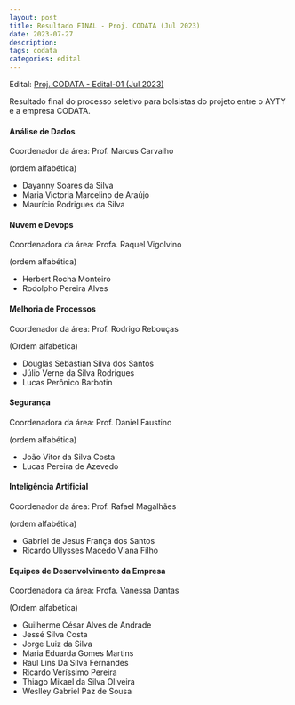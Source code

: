 ```yaml
---
layout: post
title: Resultado FINAL - Proj. CODATA (Jul 2023)
date: 2023-07-27
description: 
tags: codata
categories: edital
---
```


Edital: [Proj. CODATA - Edital-01 (Jul 2023)](https://ayty.org/editais/2023-07-15-codata-edital1/)

Resultado final do processo seletivo para bolsistas do projeto entre o AYTY e a empresa CODATA.


#### Análise de Dados
Coordenador da área: Prof. Marcus Carvalho

(ordem alfabética)

- Dayanny Soares da Silva
- Maria Victoria Marcelino de Araújo
- Maurício Rodrigues da Silva


#### Nuvem e Devops
Coordenadora da área: Profa. Raquel Vigolvino

(ordem alfabética)

- Herbert Rocha Monteiro
- Rodolpho Pereira Alves


#### Melhoria de Processos
Coordenador da área: Prof. Rodrigo Rebouças

(Ordem alfabética)

- Douglas Sebastian Silva dos Santos
- Júlio Verne da Silva Rodrigues
- Lucas Perônico Barbotin

#### Segurança
Coordenadora da área: Prof. Daniel Faustino

(ordem alfabética)

- João Vitor da Silva Costa
- Lucas Pereira de Azevedo

#### Inteligência Artificial
Coordenador da área: Prof. Rafael Magalhães

(ordem alfabética)

- Gabriel de Jesus França dos Santos
- Ricardo Ullysses Macedo Viana Filho

#### Equipes de Desenvolvimento da Empresa
Coordenadora da área: Profa. Vanessa Dantas

(Ordem alfabética)

- Guilherme César Alves de Andrade
- Jessé Silva Costa
- Jorge Luiz da Silva
- Maria Eduarda Gomes Martins
- Raul Lins Da Silva Fernandes
- Ricardo Veríssimo Pereira
- Thiago Mikael da Silva Oliveira
- Weslley Gabriel Paz de Sousa
